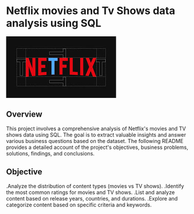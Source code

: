 # Netflix movies and Tv Shows data analysis using SQL
![Netflix_logo](https://github.com/divyakandi/Netflix_sql_project/blob/main/Netflix_logo.jpeg)
## Overview
This project involves a comprehensive analysis of Netflix's movies and TV shows data using SQL. The goal is to extract valuable insights and answer various business questions based on the dataset. The following README provides a detailed account of the project's objectives, business problems, solutions, findings, and conclusions.
## Objective
.Analyze the distribution of content types (movies vs TV shows).
.Identify the most common ratings for movies and TV shows.
.List and analyze content based on release years, countries, and durations.
.Explore and categorize content based on specific criteria and keywords.
